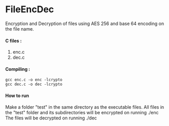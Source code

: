 # FileEncDec
Encryption and Decryption of files using AES 256 and base 64 encoding on the file name.

#### C files : ####
1. enc.c
2. dec.c

#### Compiling : ####
```shell
gcc enc.c -o enc -lcrypto
gcc dec.c -o dec -lcrypto
```

#### How to run ####
Make a folder "test" in the same directory as the executable files. All files in the "test" folder and its subdirectories will be encrypted on running ./enc <br />
The files will be decrypted on running ./dec
